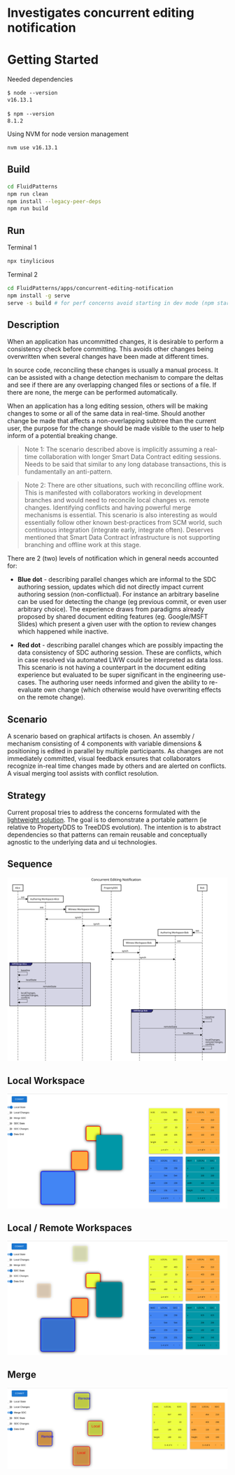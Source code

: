 # Investigates concurrent editing notification

# Getting Started

Needed dependencies
```
$ node --version
v16.13.1

$ npm --version
8.1.2
```

Using NVM for node version management
```sh
nvm use v16.13.1
```
## Build

```sh
cd FluidPatterns
npm run clean
npm install --legacy-peer-deps
npm run build
```


## Run

Terminal 1

```sh
npx tinylicious
```

Terminal 2

```sh
cd FluidPatterns/apps/concurrent-editing-notification
npm install -g serve
serve -s build # for perf concerns avoid starting in dev mode (npm start)
```

## Description
When an application has uncommitted changes, it is desirable to perform a consistency check before committing. This avoids other changes being overwritten when several changes have been made at different times.

In source code, reconciling these changes is usually a manual process. It can be assisted with a change detection mechanism to compare the deltas and see if there are any overlapping changed files or sections of a file. If there are none, the merge can be performed automatically.

When an application has a long editing session, others will be making changes to some or all of the same data in real-time. Should another change be made that affects a non-overlapping subtree than the current user, the purpose for the change should be made visible to the user to help inform of a potential breaking change.


> Note 1: The scenario described above is implicitly assuming a real-time collaboration with longer Smart Data Contract editing sessions. Needs to be said that similar to any long database transactions, this is fundamentally an anti-pattern.

> Note 2: There are other situations, such with reconciling offline work. This is manifested with collaborators working in development branches and would need to reconcile local changes vs. remote changes. Identifying conflicts and having powerful merge mechanisms is essential. This scenario is also interesting as would essentially follow other known best-practices from SCM world, such continuous integration (integrate early, integrate often). Deserves mentioned that Smart Data Contract infrastructure is not supporting branching and offline work at this stage.

There are 2 (two) levels of notification which in general needs accounted for:

- __Blue dot__ - describing parallel changes which are informal to the SDC authoring session, updates which did not directly impact current authoring session (non-conflictual). For instance an arbitrary baseline can be used for detecting the change (eg previous commit, or even user arbitrary choice). The experience draws from paradigms already proposed by shared document editing features (eg. Google/MSFT Slides) which present a given user with the option to review changes which happened while inactive.

- __Red dot__ - describing parallel changes which are possibly impacting the data consistency of SDC authoring session. These are conflicts, which in case resolved via automated LWW could be interpreted as data loss. This scenario is not having a counterpart in the document editing experience but evaluated to be super significant in the engineering use-cases. The authoring user needs informed and given the ability to re-evaluate own change (which otherwise would have overwriting effects on the remote change).

## Scenario

A scenario based on graphical artifacts is chosen. An assembly / mechanism consisting of 4 components with variable dimensions & positioning is edited in parallel by multiple participants. As changes are not immediately committed, visual feedback ensures that collaborators recognize in-real time changes made by others and are alerted on conflicts. A visual merging tool assists with conflict resolution. 

## Strategy

Current proposal tries to address the concerns formulated with the [lightweight solution](../concurrent-editing-notification-light/). The goal is to demonstrate a portable pattern (ie relative to PropertyDDS to TreeDDS evolution). The intention is to abstract dependencies so that patterns can remain reusable and conceptually agnostic to the underlying data and ui technologies. 


## Sequence 

![Sequence Diagram](./img/sequence.svg)

## Local Workspace

![Local Workspace](./img/local-state.png)

## Local / Remote Workspaces

![Local & Remote Workspaces](./img/local-remote-states.png)

## Merge

![Merge](./img/merge.png)


